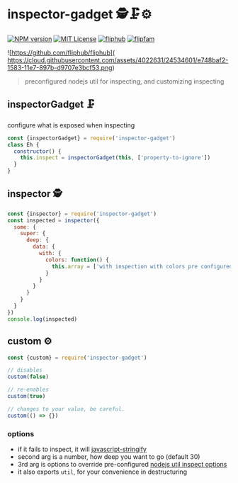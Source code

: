 # inspector-gadget 🕵🗜⚙

[![NPM version][inspector-gadget-npm-image]][inspector-gadget-npm-url]
[![MIT License][license-image]][license-url]
[![fliphub][gitter-badge]][gitter-url]
[![flipfam][flipfam-image]][flipfam-url]

[inspector-gadget-npm-image]: https://img.shields.io/npm/v/inspector-gadget.svg
[inspector-gadget-npm-url]: https://npmjs.org/package/inspector-gadget
[license-image]: http://img.shields.io/badge/license-MIT-blue.svg?style=flat
[license-url]: https://spdx.org/licenses/MIT
[gitter-badge]: https://img.shields.io/gitter/room/fliphub/pink.svg
[gitter-url]: https://gitter.im/fliphub/Lobby
[flipfam-image]: https://img.shields.io/badge/%F0%9F%8F%97%20%F0%9F%92%A0-flipfam-9659F7.svg
[flipfam-url]: https://www.npmjs.com/package/flipfam


![https://github.com/fliphub/fliphub]( https://cloud.githubusercontent.com/assets/4022631/24534601/e748baf2-1583-11e7-897b-d9707e3bcf53.png)



> preconfigured nodejs util for inspecting, and customizing inspecting

## inspectorGadget 🗜
configure what is exposed when inspecting

```js
const {inspectorGadget} = require('inspector-gadget')
class Eh {
  constructor() {
    this.inspect = inspectorGadget(this, ['property-to-ignore'])
  }
}
```

## inspector 🕵
```js
const {inspector} = require('inspector-gadget')
const inspected = inspector({
  some: {
    super: {
      deep: {
        data: {
          with: {
            colors: function() {
              this.array = ['with inspection with colors pre configured']
            }
          }
        }
      }
    }
  }
})
console.log(inspected)
```

## custom ⚙
```js
const {custom} = require('inspector-gadget')

// disables
custom(false)

// re-enables
custom(true)

// changes to your value, be careful.
custom(() => {})
```

### options
- if it fails to inspect, it will [javascript-stringify](https://www.npmjs.com/package/javascript-stringify)
- second arg is a number, how deep you want to go (default 30)
- 3rd arg is options to override pre-configured [nodejs util inspect options](https://nodejs.org/api/util.html#util_util_inspect_object_options)
- it also exports `util`, for your convenience in destructuring
